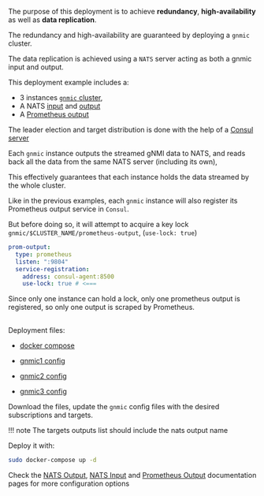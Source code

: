 The purpose of this deployment is to achieve __redundancy__, __high-availability__ as well as __data replication__.

The redundancy and high-availability are guaranteed by deploying a `gnmic` cluster.

The data replication is achieved using a `NATS` server acting as both a gnmic input and output.

This deployment example includes a:

- 3 instances [`gnmic` cluster](../../advanced/HA.md), 
- A NATS [input](../../advanced/inputs/nats_input.md) and [output](../../advanced/multi_outputs/nats_output.md) 
- A [Prometheus output](../../advanced/multi_outputs/prometheus_output.md)

The leader election and target distribution is done with the help of a [Consul server](https://www.consul.io/docs/introhttps://www.consul.io/docs/intro)

Each `gnmic` instance outputs the streamed gNMI data to NATS, and reads back all the data from the same NATS server (including its own),

This effectively guarantees that each instance holds the data streamed by the whole cluster.

Like in the previous examples, each `gnmic` instance will also register its Prometheus output service in `Consul`.

But before doing so, it will attempt to acquire a key lock `gnmic/$CLUSTER_NAME/prometheus-output`,  (`use-lock: true`)

```yaml
prom-output:
  type: prometheus
  listen: ":9804"
  service-registration:
    address: consul-agent:8500
    use-lock: true # <===

```
Since only one instance can hold a lock, only one prometheus output is registered, so only one output is scraped by Prometheus.


<div class="mxgraph" style="max-width:100%;border:1px solid transparent;margin:0 auto; display:block;" data-mxgraph="{&quot;page&quot;:12,&quot;zoom&quot;:1.4,&quot;highlight&quot;:&quot;#0000ff&quot;,&quot;nav&quot;:true,&quot;check-visible-state&quot;:true,&quot;resize&quot;:true,&quot;url&quot;:&quot;https://raw.githubusercontent.com/karimra/gnmic/diagrams/diagrams/cluster_nats_prometheus.drawio&quot;}"></div>

<script type="text/javascript" src="https://cdn.jsdelivr.net/gh/hellt/drawio-js@main/embed2.js?&fetch=https%3A%2F%2Fraw.githubusercontent.com%2Fkarimra%2Fgnmic%2Fdiagrams%2Fcluster_nats_prometheus.drawio" async></script>

Deployment files:

- [docker compose](https://github.com/karimra/gnmic/blob/master/examples/deployments/2.clusters/3.nats-input-prometheus-output/docker-compose.yaml)

- [gnmic1 config](https://github.com/karimra/gnmic/blob/master/examples/deployments/2.clusters/3.nats-input-prometheus-output/gnmic1.yaml)
- [gnmic2 config](https://github.com/karimra/gnmic/blob/master/examples/deployments/2.clusters/3.nats-input-prometheus-output/gnmic2.yaml)
- [gnmic3 config](https://github.com/karimra/gnmic/blob/master/examples/deployments/2.clusters/3.nats-input-prometheus-output/gnmic3.yaml)

Download the files, update the `gnmic` config files with the desired subscriptions and targets.

!!! note
    The targets outputs list should include the nats output name

Deploy it with:

```bash
sudo docker-compose up -d
```

Check the  [NATS Output](../../advanced/multi_outputs/nats_output.md), [NATS Input](../../advanced/inputs/nats_input.md) and  [Prometheus Output](../../advanced/multi_outputs/influxdb_output.md) documentation pages for more configuration options